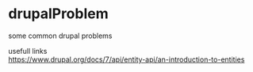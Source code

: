 # drupalProblem
some common drupal problems 

usefull links  
https://www.drupal.org/docs/7/api/entity-api/an-introduction-to-entities
